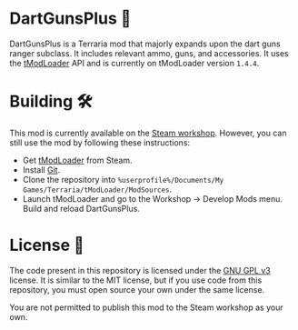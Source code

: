 # DartGunsPlus 🎯

DartGunsPlus is a Terraria mod that majorly expands upon the dart guns ranger subclass. It includes relevant ammo, guns,
and accessories.
It uses the [tModLoader](https://github.com/tModLoader/tModLoader) API and is currently on tModLoader version `1.4.4`.

# Building 🛠️

This mod is currently available on the [Steam workshop](https://steamcommunity.com/sharedfiles/filedetails/?id=3204841848&searchtext=). However, you can still use the
mod by following these instructions:

* Get [tModLoader](https://store.steampowered.com/app/1281930/tModLoader/) from Steam.
* Install [Git](https://git-scm.com/download).
* Clone the repository into `%userprofile%/Documents/My Games/Terraria/tModLoader/ModSources`.
* Launch tModLoader and go to the Workshop -> Develop Mods menu. Build and reload DartGunsPlus.

# License 📜

The code present in this repository is licensed under
the [GNU GPL v3](https://github.com/its-truce/DartGunsPlus/blob/master/LICENSE) license. It is similar to the MIT
license, but if you use code from this repository, you must open source your own under the same license.

You are not permitted to publish this mod to the Steam workshop as your own.